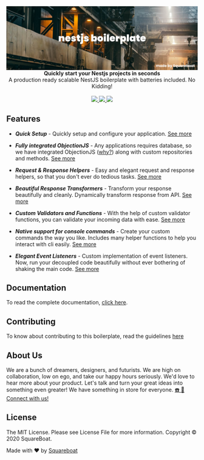 <img src="./cover.jpg" align="center">

<br />

<div align="center"><strong>Quickly start your Nestjs projects in seconds</strong></div>

<div align="center">A production ready scalable NestJS boilerplate with batteries included. No Kidding!</div>

<br />

<div align="center">
<a href="https://david-dm.org/squareboat/nestjs-boilerplate">
<img src="https://img.shields.io/david/squareboat/nestjs-boilerplate">
</a>
<a href="https://david-dm.org/squareboat/nestjs-boilerplate?type=dev">
<img src="https://img.shields.io/david/dev/squareboat/nestjs-boilerplate" />
</a>
<a href="./LICENSE.MD">
<img src="https://img.shields.io/github/license/squareboat/nestjs-boilerplate">
</a>
</div>

## Features


- *__Quick Setup__* - Quickly setup and configure your application. [See more](https://squareboat.com/open-source/nestjs-boilerplate/setup)

- *__Fully integrated ObjectionJS__* - Any applications requires database, so we have integrated ObjectionJS ([why?](https://squareboat.com/open-source/nestjs-boilerplate/database/introduction)) along with custom repositories and methods. [See more](https://squareboat.com/open-source/nestjs-boilerplate/database/introduction)

- *__Request & Response Helpers__* - Easy and elegant request and response helpers, so that you don't ever do tedious tasks. [See more](https://squareboat.com/open-source/nestjs-boilerplate/basics/request)

- *__Beautiful Response Transformers__* - Transform your response beautifully and cleanly. Dynamically transform response from API. [See more](https://squareboat.com/open-source/nestjs-boilerplate/basics/transformers)

- *__Custom Validators and Functions__* - With the help of custom validator functions, you can validate your incoming data with ease. [See more](https://squareboat.com/open-source/nestjs-boilerplate/basics/validation)

- *__Native support for console commands__* - Create your custom commands the way you like. Includes many helper functions to help you interact with cli easily. [See more](https://squareboat.com/open-source/nestjs-boilerplate/advanced/console)

- *__Elegant Event Listeners__* - Custom implementation of event listeners. Now, run your decoupled code beautifully without ever bothering of shaking the main code. [See more](https://squareboat.com/open-source/nestjs-boilerplate/advanced/events)

## Documentation

To read the complete documentation, [click here](https://squareboat.com/open-source/nestjs-boilerplate/).

## Contributing
To know about contributing to this boilerplate, read the guidelines [here](./CONTRIBUTING.md)


## About Us

We are a bunch of dreamers, designers, and futurists. We are high on collaboration, low on ego, and take our happy hours seriously. We'd love to hear more about your product. Let's talk and turn your great ideas into something even greater! We have something in store for everyone. [☎️ 📧 Connect with us!](https://squareboat.com/contact)

## License

The MIT License. Please see License File for more information. Copyright © 2020 SquareBoat.

Made with ❤️ by [Squareboat](https://squareboat.com)
